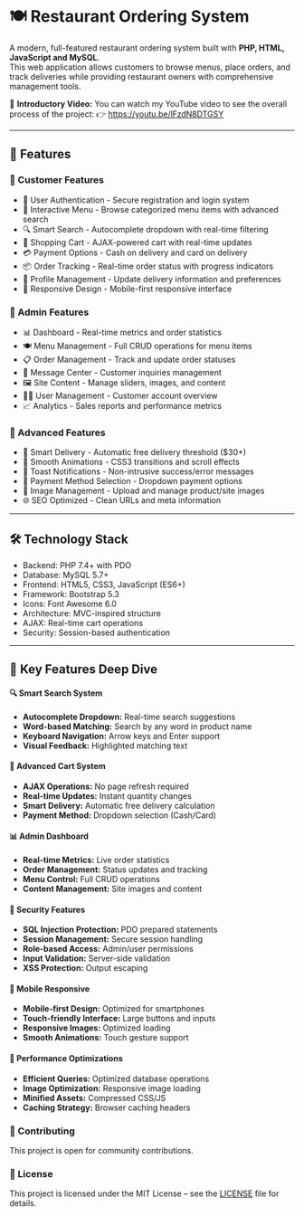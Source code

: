 # 🍽️ Restaurant Ordering System
A modern, full-featured restaurant ordering system built with **PHP, HTML, JavaScript and MySQL**.  
This web application allows customers to browse menus, place orders, and track deliveries while providing restaurant owners with comprehensive management tools.

🎥 **Introductory Video:**
You can watch my YouTube video to see the overall process of the project: 
👉 https://youtu.be/lFzdN8DTGSY

---

## 🚀 Features

### 👥 Customer Features
- 🔐 User Authentication - Secure registration and login system
- 🍕 Interactive Menu - Browse categorized menu items with advanced search
- 🔍 Smart Search - Autocomplete dropdown with real-time filtering
- 🛒 Shopping Cart - AJAX-powered cart with real-time updates
- 💳 Payment Options - Cash on delivery and card on delivery
- 📦 Order Tracking - Real-time order status with progress indicators
- 👤 Profile Management - Update delivery information and preferences
- 📱 Responsive Design - Mobile-first responsive interface

### 🔧 Admin Features
- 📊 Dashboard - Real-time metrics and order statistics
- 🍽️ Menu Management - Full CRUD operations for menu items
- 📋 Order Management - Track and update order statuses
- 💬 Message Center - Customer inquiries management
- 🖼️ Site Content - Manage sliders, images, and content
- 👨‍💼 User Management - Customer account overview
- 📈 Analytics - Sales reports and performance metrics

### 💫 Advanced Features
- 🚚 Smart Delivery - Automatic free delivery threshold ($30+)
- 🎨 Smooth Animations - CSS3 transitions and scroll effects
- 🔔 Toast Notifications - Non-intrusive success/error messages
- 🎯 Payment Method Selection - Dropdown payment options
- 📸 Image Management - Upload and manage product/site images
- 🌐 SEO Optimized - Clean URLs and meta information

---

## 🛠️ Technology Stack
- Backend: PHP 7.4+ with PDO
- Database: MySQL 5.7+
- Frontend: HTML5, CSS3, JavaScript (ES6+)
- Framework: Bootstrap 5.3
- Icons: Font Awesome 6.0
- Architecture: MVC-inspired structure
- AJAX: Real-time cart operations
- Security: Session-based authentication

---

## 🎯 Key Features Deep Dive

#### 🔍 Smart Search System
- **Autocomplete Dropdown:** Real-time search suggestions  
- **Word-based Matching:** Search by any word in product name  
- **Keyboard Navigation:** Arrow keys and Enter support  
- **Visual Feedback:** Highlighted matching text  

#### 🛒 Advanced Cart System
- **AJAX Operations:** No page refresh required  
- **Real-time Updates:** Instant quantity changes  
- **Smart Delivery:** Automatic free delivery calculation  
- **Payment Method:** Dropdown selection (Cash/Card)  

#### 📊 Admin Dashboard
- **Real-time Metrics:** Live order statistics  
- **Order Management:** Status updates and tracking  
- **Menu Control:** Full CRUD operations  
- **Content Management:** Site images and content  

#### 🔐 Security Features
- **SQL Injection Protection:** PDO prepared statements  
- **Session Management:** Secure session handling  
- **Role-based Access:** Admin/user permissions  
- **Input Validation:** Server-side validation  
- **XSS Protection:** Output escaping  

#### 📱 Mobile Responsive
- **Mobile-first Design:** Optimized for smartphones  
- **Touch-friendly Interface:** Large buttons and inputs  
- **Responsive Images:** Optimized loading  
- **Smooth Animations:** Touch gesture support

#### 🚀 Performance Optimizations
- **Efficient Queries:** Optimized database operations  
- **Image Optimization:** Responsive image loading  
- **Minified Assets:** Compressed CSS/JS  
- **Caching Strategy:** Browser caching headers  

###  🤝 Contributing
This project is open for community contributions.

###  📄 License
This project is licensed under the MIT License – see the [LICENSE](./LICENSE) file for details.
